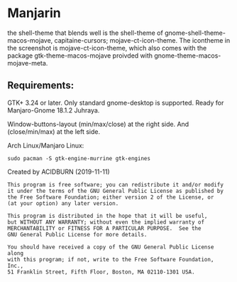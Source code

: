 # Manjarin

the shell-theme that blends well is the shell-theme of gnome-shell-theme-macos-mojave, capitaine-cursors; mojave-ct-icon-theme.
The icontheme in the screenshot is mojave-ct-icon-theme, which also comes with the package gtk-theme-macos-mojave proivded with
gnome-theme-macos-mojave-meta.

## Requirements:

GTK+ 3.24 or later. Only standard gnome-desktop is supported. Ready for Manjaro-Gnome 18.1.2 Juhraya.

Window-buttons-layout (min/max/close) at the right side. And (close/min/max) at the left side.

Arch Linux/Manjaro Linux:

`sudo pacman -S gtk-engine-murrine gtk-engines`

Created by ACIDBURN (2019-11-11)                              

    This program is free software; you can redistribute it and/or modify
    it under the terms of the GNU General Public License as published by
    the Free Software Foundation; either version 2 of the License, or
    (at your option) any later version.

    This program is distributed in the hope that it will be useful,
    but WITHOUT ANY WARRANTY; without even the implied warranty of
    MERCHANTABILITY or FITNESS FOR A PARTICULAR PURPOSE.  See the
    GNU General Public License for more details.

    You should have received a copy of the GNU General Public License along
    with this program; if not, write to the Free Software Foundation, Inc.,
    51 Franklin Street, Fifth Floor, Boston, MA 02110-1301 USA.
 
